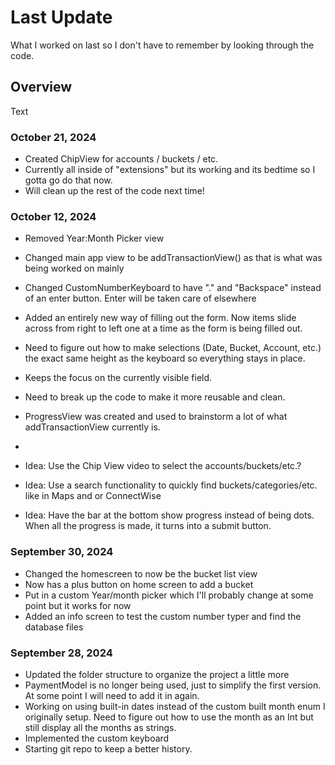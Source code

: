 # Last Update

What I worked on last so I don't have to remember by looking through the code.

## Overview

<!--@START_MENU_TOKEN@-->Text<!--@END_MENU_TOKEN@-->

### October 21, 2024
- Created ChipView for accounts / buckets / etc.
- Currently all inside of "extensions" but its working and its bedtime so I gotta go do that now.
- Will clean up the rest of the code next time!

### October 12, 2024
- Removed Year:Month Picker view
- Changed main app view to be addTransactionView() as that is what was being worked on mainly
- Changed CustomNumberKeyboard to have "." and "Backspace" instead of an enter button. Enter will be taken care of elsewhere
- Added an entirely new way of filling out the form. Now items slide across from right to left one at a time as the form is being filled out.
- Need to figure out how to make selections (Date, Bucket, Account, etc.) the exact same height as the keyboard so everything stays in place.
- Keeps the focus on the currently visible field.
- Need to break up the code to make it more reusable and clean.
- ProgressView was created and used to brainstorm a lot of what addTransactionView currently is.
- 

- Idea: Use the Chip View video to select the accounts/buckets/etc.?
- Idea: Use a search functionality to quickly find buckets/categories/etc. like in Maps and or ConnectWise
- Idea: Have the bar at the bottom show progress instead of being dots. When all the progress is made, it turns into a submit button.

### September 30, 2024

- Changed the homescreen to now be the bucket list view
- Now has a plus button on home screen to add a bucket
- Put in a custom Year/month picker which I'll probably change at some point but it works for now
- Added an info screen to test the custom number typer and find the database files

### September 28, 2024

- Updated the folder structure to organize the project a little more
- PaymentModel is no longer being used, just to simplify the first version. At some point I will need to add it in again.
- Working on using built-in dates instead of the custom built month enum I originally setup. Need to figure out how to use the month as an Int but still display all the months as strings.
- Implemented the custom keyboard
- Starting git repo to keep a better history.
